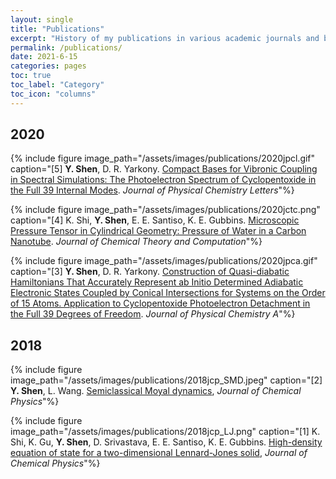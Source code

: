 ```yaml
---
layout: single
title: "Publications"
excerpt: "History of my publications in various academic journals and books."
permalink: /publications/
date: 2021-6-15
categories: pages
toc: true
toc_label: "Category"
toc_icon: "columns"
---
```

## 2020
{% include figure image_path="/assets/images/publications/2020jpcl.gif" caption="[5] **Y. Shen**, D. R. Yarkony. [Compact Bases for Vibronic Coupling in Spectral Simulations: The Photoelectron Spectrum of Cyclopentoxide in the Full 39 Internal Modes](https://doi.org/10.1021/acs.jpclett.0c02199). *Journal of Physical Chemistry Letters*"%}

{% include figure image_path="/assets/images/publications/2020jctc.png" caption="[4] K. Shi, **Y. Shen**, E. E. Santiso, K. E. Gubbins. [Microscopic Pressure Tensor in Cylindrical Geometry: Pressure of Water in a Carbon Nanotube](https://doi.org/10.1021/acs.jctc.0c00607). *Journal of Chemical Theory and Computation*"%}

{% include figure image_path="/assets/images/publications/2020jpca.gif" caption="[3] **Y. Shen**, D. R. Yarkony. [Construction of Quasi-diabatic Hamiltonians That Accurately Represent ab Initio Determined Adiabatic Electronic States Coupled by Conical Intersections for Systems on the Order of 15 Atoms. Application to Cyclopentoxide Photoelectron Detachment in the Full 39 Degrees of Freedom](https://doi.org/10.1021/acs.jpca.0c02763). *Journal of Physical Chemistry A*"%}

## 2018
{% include figure image_path="/assets/images/publications/2018jcp_SMD.jpeg" caption="[2] **Y. Shen**, L. Wang. [Semiclassical Moyal dynamics](https://doi.org/10.1063/1.5067005), *Journal of Chemical Physics*"%}

{% include figure image_path="/assets/images/publications/2018jcp_LJ.png" caption="[1] K. Shi, K. Gu, **Y. Shen**, D. Srivastava, E. E. Santiso, K. E. Gubbins. [High-density equation of state for a two-dimensional Lennard-Jones solid](https://doi.org/10.1063/1.5029488), *Journal of Chemical Physics*"%}
